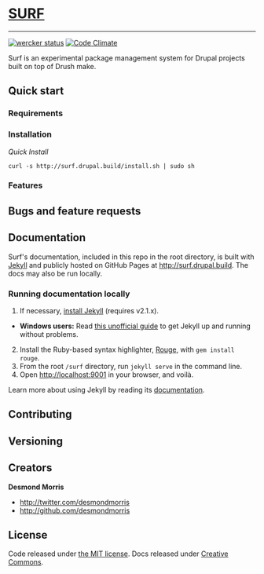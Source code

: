 # [SURF](http://surf.drupal.build)
----

[![wercker status](https://app.wercker.com/status/7c3e619e0cc2f34bfc325dc8c3ab2c38/s "wercker status")](https://app.wercker.com/project/bykey/7c3e619e0cc2f34bfc325dc8c3ab2c38)
[![Code Climate](https://codeclimate.com/github/desmondmorris/surf.png)](https://codeclimate.com/github/desmondmorris/surf)

Surf is an experimental package management system for Drupal projects built on top of Drush make.

## Quick start

### Requirements

### Installation

*Quick Install*

````
curl -s http://surf.drupal.build/install.sh | sudo sh
````

### Features

## Bugs and feature requests

## Documentation

Surf's documentation, included in this repo in the root directory, is built with [Jekyll](http://jekyllrb.com) and publicly hosted on GitHub Pages at <http://surf.drupal.build>. The docs may also be run locally.

### Running documentation locally

1. If necessary, [install Jekyll](http://jekyllrb.com/docs/installation) (requires v2.1.x).
  - **Windows users:** Read [this unofficial guide](https://github.com/juthilo/run-jekyll-on-windows/) to get Jekyll up and running without problems.
2. Install the Ruby-based syntax highlighter, [Rouge](https://github.com/jneen/rouge), with `gem install rouge`.
3. From the root `/surf` directory, run `jekyll serve` in the command line.
4. Open <http://localhost:9001> in your browser, and voilà.

Learn more about using Jekyll by reading its [documentation](http://jekyllrb.com/docs/home/).


## Contributing

## Versioning

## Creators

**Desmond Morris**

- <http://twitter.com/desmondmorris>
- <http://github.com/desmondmorris>

## License

Code released under [the MIT license](LICENSE). Docs released under [Creative Commons](docs/LICENSE).
